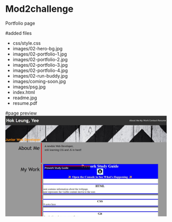 # Mod2challenge
Portfolio page

#added files
- css/style.css
- images/02-hero-bg.jpg
- images/02-portfolio-1.jpg
- images/02-portfolio-2.jpg
- images/02-portfolio-3.jpg
- images/02-portfolio-4.jpg
- images/02-run-buddy.jpg
- images/coming-soon.jpg
- images/psg.jpg
- index.html
- readme.jpg
- resume.pdf

#page preview
![portfolio demo](./readme.jpg)

